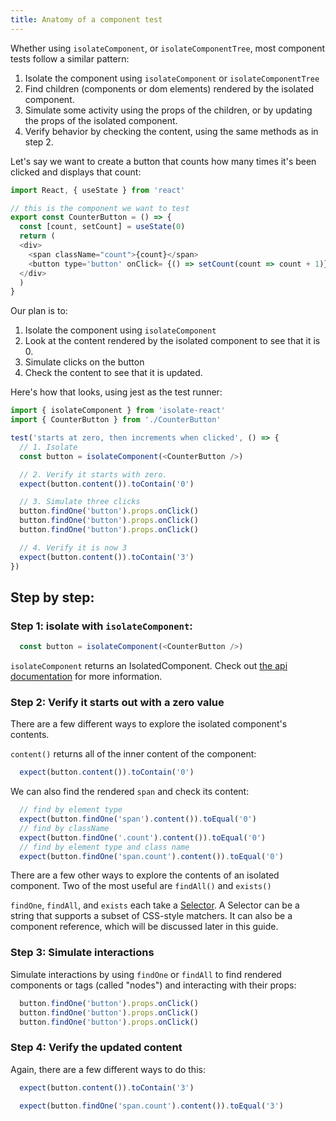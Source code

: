```yaml
---
title: Anatomy of a component test
---
```


Whether using `isolateComponent`, or `isolateComponentTree`, most component tests follow a similar pattern:

1. Isolate the component using `isolateComponent` or `isolateComponentTree`
2. Find children (components or dom elements) rendered by the isolated component.
3. Simulate some activity using the props of the children, or by updating the props of the isolated component.
4. Verify behavior by checking the content, using the same methods as in step 2.

Let's say we want to create a button that counts how many times it's been clicked and displays that count:

```javascript
import React, { useState } from 'react'

// this is the component we want to test
export const CounterButton = () => {
  const [count, setCount] = useState(0)
  return (
  <div>
    <span className="count">{count}</span>
    <button type='button' onClick= {() => setCount(count => count + 1)}>+1</button>
  </div>
  )
}
```

Our plan is to:
1. Isolate the component using `isolateComponent`
2. Look at the content rendered by the isolated component to see that it is 0.
3. Simulate clicks on the button
4. Check the content to see that it is updated.

Here's how that looks, using jest as the test runner:

```javascript
import { isolateComponent } from 'isolate-react'
import { CounterButton } from './CounterButton'

test('starts at zero, then increments when clicked', () => {
  // 1. Isolate
  const button = isolateComponent(<CounterButton />)

  // 2. Verify it starts with zero.
  expect(button.content()).toContain('0')

  // 3. Simulate three clicks
  button.findOne('button').props.onClick()
  button.findOne('button').props.onClick()
  button.findOne('button').props.onClick()

  // 4. Verify it is now 3
  expect(button.content()).toContain('3')
})
```

## Step by step:

### Step 1: isolate with `isolateComponent`:
```javascript
  const button = isolateComponent(<CounterButton />)
```

`isolateComponent` returns an IsolatedComponent. Check out [the api documentation](./api.md) for more information.

### Step 2: Verify it starts out with a zero value

There are a few different ways to explore the isolated component's contents. 

`content()` returns all of the inner content of the component:

```javascript
  expect(button.content()).toContain('0')
```

We can also find the rendered `span` and check its content:

```javascript
  // find by element type
  expect(button.findOne('span').content()).toEqual('0')
  // find by className
  expect(button.findOne('.count').content()).toEqual('0')
  // find by element type and class name
  expect(button.findOne('span.count').content()).toEqual('0')
 ```

There are a few other ways to explore the contents of an isolated component. Two of the most useful are `findAll()` and `exists()`

`findOne`, `findAll`, and `exists` each take a [Selector](./api.md). A Selector can be a string that supports a subset of CSS-style matchers. It can also be a component reference, which will be discussed later in this guide.

### Step 3: Simulate interactions

Simulate interactions by using `findOne` or `findAll` to find rendered components or tags (called "nodes") and interacting with their props:

```javascript
  button.findOne('button').props.onClick()
  button.findOne('button').props.onClick()
  button.findOne('button').props.onClick()
```

### Step 4: Verify the updated content

Again, there are a few different ways to do this:

```javascript
  expect(button.content()).toContain('3')

  expect(button.findOne('span.count').content()).toEqual('3')
```

